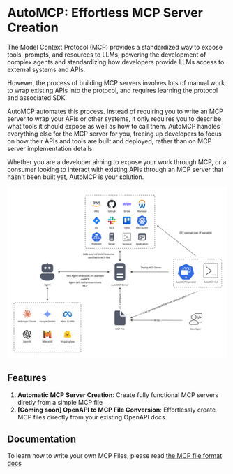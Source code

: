 # AutoMCP: Effortless MCP Server Creation

The Model Context Protocol (MCP) provides a standardized way to expose tools, prompts,
and resources to LLMs, powering the development of complex agents and standardizing
how developers provide LLMs access to external systems and APIs.

However, the process of building MCP servers involves lots of manual work to wrap existing
APIs into the protocol, and requires learning the protocol and associated SDK.

AutoMCP automates this process. Instead of requiring you to write an MCP server to wrap your
APIs or other systems, it only requires you to describe what tools it should expose as well
as how to call them. AutoMCP handles everything else for the MCP server for you, freeing up
developers to focus on how their APIs and tools are built and deployed, rather than on MCP
server implementation details.

Whether you are a developer aiming to expose your work through MCP, or a consumer looking to
interact with existing APIs through an MCP server that hasn't been built yet, AutoMCP is your
solution.

![AutoMCP System Diagram](./docs/automcp-system-diagram.jpg) 

## Features

1. **Automatic MCP Server Creation**: Create fully functional MCP servers diretly from a
simple MCP file
2. **[Coming soon] OpenAPI to MCP File Conversion**: Effortlessly create MCP files directly
from your existing OpenAPI docs.

## Documentation

To learn how to write your own MCP Files, please read [the MCP file format docs](./docs/mcp_file_format.md)
